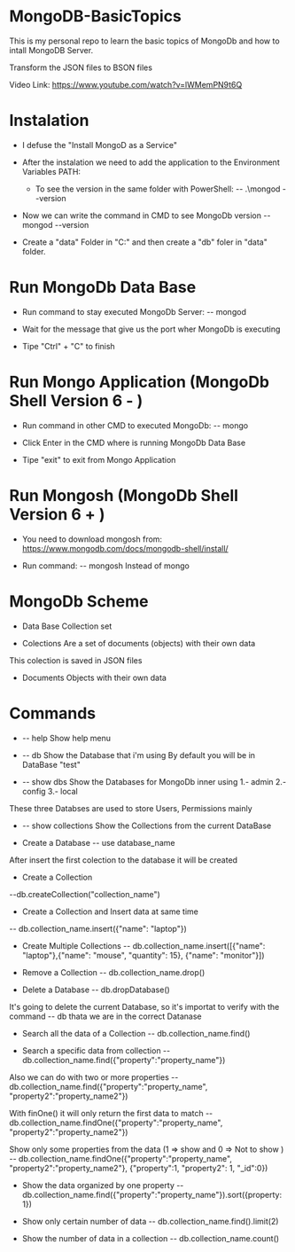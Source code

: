 # MongoDB-BasicTopics
This is my personal repo to learn the basic topics of MongoDb and how to intall MongoDB Server.

Transform the JSON files to BSON files

Video Link: https://www.youtube.com/watch?v=lWMemPN9t6Q

# Instalation

* I defuse the "Install MongoD as a Service"

* After the instalation we need to add the application to the Environment Variables PATH:
    - To see the version in the same folder with PowerShell: 
        -- .\mongod --version

* Now we can write the command in CMD to see MongoDb version
-- mongod --version

* Create a "data" Folder in "C:" and then create a "db" foler in "data" folder.

# Run MongoDb Data Base

* Run command to stay executed MongoDb Server:
-- mongod 

* Wait for the message that give us the port wher MongoDb is executing

* Tipe "Ctrl" + "C" to finish


# Run Mongo Application (MongoDb Shell Version 6 - )

* Run command in other CMD to executed MongoDb:
-- mongo

* Click Enter in the CMD where is running MongoDb Data Base

* Tipe "exit" to exit from Mongo Application

# Run Mongosh (MongoDb Shell Version 6 + )

* You need to download mongosh from:
https://www.mongodb.com/docs/mongodb-shell/install/

* Run command:
-- mongosh
Instead of mongo


# MongoDb Scheme

* Data Base
Collection set

* Colections
Are a set of documents (objects) with their own data

This colection is saved in JSON files

* Documents
Objects with their own data


# Commands

* -- help
Show help menu

* -- db
Show the Database that i'm using
By default you will be in DataBase "test"

* -- show dbs
Show the Databases for MongoDb inner using
1.- admin
2.- config
3.- local

These three Databses are used to store Users, Permissions mainly

* -- show collections
Show the Collections from the current DataBase

* Create a Database
-- use database_name

After insert the first colection to the database it will be created

* Create a Collection

--db.createCollection("collection_name")

* Create a Collection and Insert data at same time

-- db.collection_name.insert({"name": "laptop"})

* Create Multiple Collections
-- db.collection_name.insert([{"name": "laptop"},{"name": "mouse", "quantity": 15}, {"name": "monitor"}])

* Remove a Collection
-- db.collection_name.drop()

* Delete a Database
-- db.dropDatabase()

It's going to delete the current Database, so it's importat to verify with the command -- db thata we are in the correct Datanase

* Search all the data of a Collection
-- db.collection_name.find()

* Search a specific data from collection 
-- db.collection_name.find({"property":"property_name"})

Also we can do with two or more properties
-- db.collection_name.find({"property":"property_name", "property2":"property_name2"})

With finOne() it will only return the first data to match
-- db.collection_name.findOne({"property":"property_name", "property2":"property_name2"})

Show only some properties from the data (1 => show and 0 => Not to show )
-- db.collection_name.findOne({"property":"property_name", "property2":"property_name2"}, {"property":1, "property2": 1, "_id":0})

* Show the data organized by one property
-- db.collection_name.find({"property":"property_name"}).sort({property: 1})

* Show only certain number of data
-- db.collection_name.find().limit(2)

* Show the number of data in a collection
-- db.collection_name.count()
